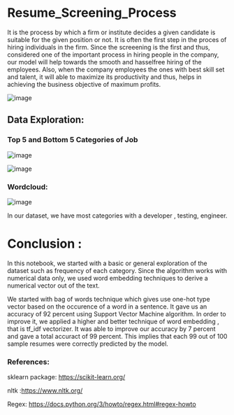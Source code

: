 # Resume_Screening_Process


It is the process by which a firm or institute decides a given candidate is suitable for the given position or not. It is often the first step in the proces of hiring individuals in the firm. Since the screeening is the first and thus, considered one of the important process in hiring people in the company, our model will help towards the smooth and hasselfree hiring of the employees. Also, when the company employees the ones with best skill set and talent, it will able to maximize its productivity and thus, helps in achieving the business objective of maximum profits.

![image](https://user-images.githubusercontent.com/82542269/189987189-783efeb9-2508-406c-bfe7-8bd3da14f24c.png)


## Data Exploration:


### Top 5  and Bottom 5 Categories of Job

![image](https://user-images.githubusercontent.com/82542269/189987778-5ba6b8ee-61d4-4820-bdca-60b1083770d2.png)


![image](https://user-images.githubusercontent.com/82542269/189987803-f5baa8ec-8d20-4b43-a933-716a14ab21ed.png)




### Wordcloud:

![image](https://user-images.githubusercontent.com/82542269/189987305-03168725-4e97-4a76-ab5a-553c9ead1ca5.png)

In our dataset, we have most categories with a developer , testing, engineer.


# Conclusion :


In this notebook, we started with a basic or general exploration of the dataset such as frequency of each category. Since the algorithm works with numerical data only, we used word embedding techniques to derive a numerical vector out of the text. 




We started with bag of words technique which gives use one-hot type vector based on the occurence of a word in a sentence. It gave us an accuracy of 92 percent using Support Vector Machine algorithm. In order to improve it, we applied a higher and better technique of word embedding , that is tf_idf vectorizer. It was able to improve our accuracy by 7 percent and gave a total accuract of 99 percent. This implies that each 99 out of 100 sample resumes were correctly predicted by the model.



###  References:

sklearn package: https://scikit-learn.org/

nltk  :https://www.nltk.org/

Regex: https://docs.python.org/3/howto/regex.html#regex-howto


